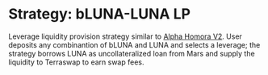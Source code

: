 # Strategy: bLUNA-LUNA LP

Leverage liquidity provision strategy similar to [Alpha Homora V2](https://alphafinancelab.gitbook.io/alpha-homora-v2/). User deposits any combinantion of bLUNA and LUNA and selects a leverage; the strategy borrows LUNA as uncollateralized loan from Mars and supply the liquidity to Terraswap to earn swap fees.
